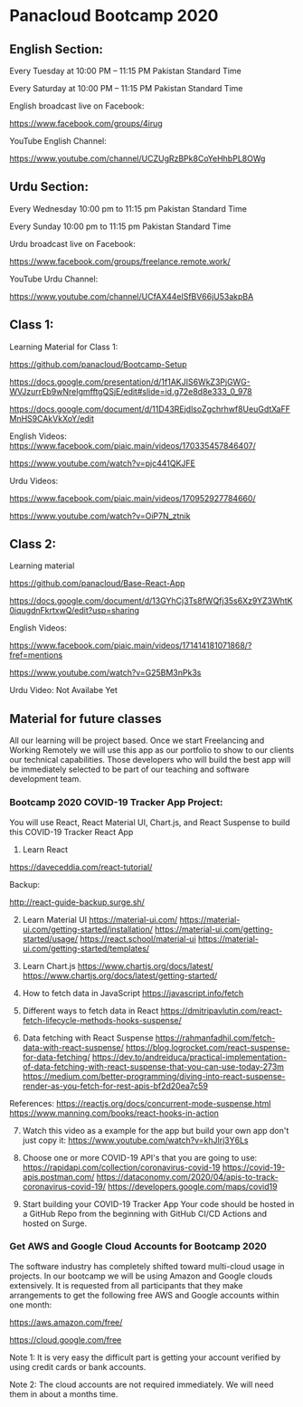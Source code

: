 # Panacloud Bootcamp 2020

## English Section:

Every Tuesday at 10:00 PM – 11:15 PM Pakistan Standard Time

Every Saturday at 10:00 PM – 11:15 PM Pakistan Standard Time

English broadcast live on Facebook:

https://www.facebook.com/groups/4irug

YouTube English Channel:

https://www.youtube.com/channel/UCZUgRzBPk8CoYeHhbPL8OWg

## Urdu Section:

Every Wednesday 10:00 pm to 11:15 pm Pakistan Standard Time

Every Sunday 10:00 pm to 11:15 pm Pakistan Standard Time

Urdu broadcast live on Facebook:

https://www.facebook.com/groups/freelance.remote.work/

YouTube Urdu Channel:

https://www.youtube.com/channel/UCfAX44elSfBV66jU53akpBA


## Class 1:

Learning Material for Class 1:

https://github.com/panacloud/Bootcamp-Setup

https://docs.google.com/presentation/d/1f1AKJIS6WkZ3PjGWG-WVJzurrEb9wNreIgmfftgQSjE/edit#slide=id.g72e8d8e333_0_978

https://docs.google.com/document/d/11D43REjdlsoZgchrhwf8UeuGdtXaFFMnHS9CAkVkXoY/edit

English Videos:
https://www.facebook.com/piaic.main/videos/170335457846407/

https://www.youtube.com/watch?v=pjc441QKJFE

Urdu Videos:

https://www.facebook.com/piaic.main/videos/170952927784660/

https://www.youtube.com/watch?v=OiP7N_ztnik



## Class 2:

Learning material

https://github.com/panacloud/Base-React-App

https://docs.google.com/document/d/13GYhCj3Ts8fWQfj35s6Xz9YZ3WhtK0iqugdnFkrtxwQ/edit?usp=sharing

English Videos:

https://www.facebook.com/piaic.main/videos/171414181071868/?fref=mentions

https://www.youtube.com/watch?v=G25BM3nPk3s

Urdu Video:
Not Availabe Yet


## Material for future classes

All our learning will be project based. Once we start Freelancing and Working Remotely we will use this app as our portfolio to show to our clients our technical capabilities. Those developers who will build the best app will be immediately selected to be part of our teaching and software development team. 


### Bootcamp 2020 COVID-19 Tracker App Project:
You will use React, React Material UI, Chart.js, and React Suspense to build this COVID-19 Tracker React App

1. Learn React

https://daveceddia.com/react-tutorial/

Backup:

http://react-guide-backup.surge.sh/


2. Learn Material UI
https://material-ui.com/
https://material-ui.com/getting-started/installation/
https://material-ui.com/getting-started/usage/
https://react.school/material-ui
https://material-ui.com/getting-started/templates/

3. Learn Chart.js
https://www.chartjs.org/docs/latest/
https://www.chartjs.org/docs/latest/getting-started/

4. How to fetch data in JavaScript
https://javascript.info/fetch

5. Different ways to fetch data in React
https://dmitripavlutin.com/react-fetch-lifecycle-methods-hooks-suspense/

6. Data fetching with React Suspense
https://rahmanfadhil.com/fetch-data-with-react-suspense/
https://blog.logrocket.com/react-suspense-for-data-fetching/
https://dev.to/andreiduca/practical-implementation-of-data-fetching-with-react-suspense-that-you-can-use-today-273m
https://medium.com/better-programming/diving-into-react-suspense-render-as-you-fetch-for-rest-apis-bf2d20ea7c59

References:
https://reactjs.org/docs/concurrent-mode-suspense.html
https://www.manning.com/books/react-hooks-in-action


7. Watch this video as a example for the app but build your own app don't just copy it:
https://www.youtube.com/watch?v=khJlrj3Y6Ls

8. Choose one or more COVID-19 API's that you are going to use:
https://rapidapi.com/collection/coronavirus-covid-19
https://covid-19-apis.postman.com/
https://dataconomy.com/2020/04/apis-to-track-coronavirus-covid-19/
https://developers.google.com/maps/covid19

9. Start building your COVID-19 Tracker App
Your code should be hosted in a GitHub Repo from the beginning with GitHub CI/CD Actions and hosted on Surge.





### Get AWS and Google Cloud Accounts for Bootcamp 2020
The software industry has completely shifted toward multi-cloud usage in projects. In our bootcamp we will be using Amazon and Google clouds extensively. It is requested from all participants that they make arrangements to get the following free AWS and Google accounts within one month:

https://aws.amazon.com/free/

https://cloud.google.com/free

Note 1: It is very easy the difficult part is getting your account verified by using credit cards or bank accounts. 

Note 2: The cloud accounts are not required immediately. We will need them in about a months time.


